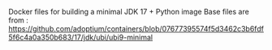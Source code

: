 Docker files for building a minimal JDK 17 + Python image
Base files are from : https://github.com/adoptium/containers/blob/07677395574f5d3462c3b6fdf5f6c4a0a350b683/17/jdk/ubi/ubi9-minimal
